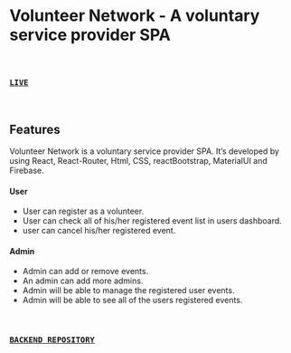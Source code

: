 ## 

# Volunteer Network - A voluntary service provider SPA


<br />

### [`LIVE`](https://volunteer-network-20.web.app/)


<br />

## Features
Volunteer Network is a voluntary service provider SPA. It’s developed by using React, React-Router, Html, CSS, reactBootstrap, MaterialUI and Firebase.


#### User 
- User can register as a volunteer.
- User can check all of his/her registered event list in users dashboard.
- user can cancel his/her registered event.


#### Admin
- Admin can add or remove events.
- An admin can add more admins.
- Admin will be able to manage the registered user events.
- Admin will be able to see all of the users registered events.

<br />

### [`BACKEND REPOSITORY`](https://github.com/readwanmd/volunteerNetwork-server)
